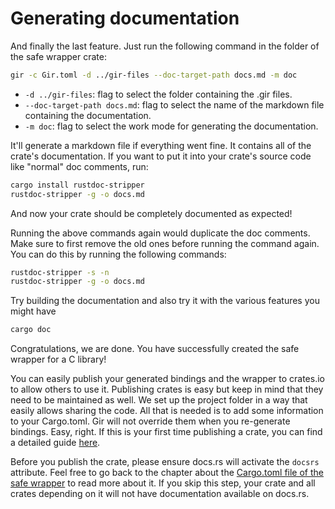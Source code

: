 # Generating documentation
And finally the last feature.
Just run the following command in the folder of the safe wrapper crate:

```sh
gir -c Gir.toml -d ../gir-files --doc-target-path docs.md -m doc
```

* `-d ../gir-files`: flag to select the folder containing the .gir files.
* `--doc-target-path docs.md`: flag to select the name of the markdown file containing the documentation.
* `-m doc`: flag to select the work mode for generating the documentation.

It'll generate a markdown file if everything went fine.
It contains all of the crate's documentation.
If you want to put it into your crate's source code like "normal" doc comments, run:

```sh
cargo install rustdoc-stripper
rustdoc-stripper -g -o docs.md
```

And now your crate should be completely documented as expected!

Running the above commands again would duplicate the doc comments.
Make sure to first remove the old ones before running the command again.
You can do this by running the following commands:

```sh
rustdoc-stripper -s -n
rustdoc-stripper -g -o docs.md
```

Try building the documentation and also try it with the various features you might have

```sh
cargo doc
```

Congratulations, we are done.
You have successfully created the safe wrapper for a C library!

You can easily publish your generated bindings and the wrapper to crates.io to allow others to use it.
Publishing crates is easy but keep in mind that they need to be maintained as well.
We set up the project folder in a way that easily allows sharing the code.
All that is needed is to add some information to your Cargo.toml.
Gir will not override them when you re-generate bindings.
Easy, right.
If this is your first time publishing a crate, you can find a detailed guide [here](https://doc.rust-lang.org/cargo/reference/publishing.html).

Before you publish the crate, please ensure docs.rs will activate the `docsrs` attribute.
Feel free to go back to the chapter about the [Cargo.toml file of the safe wrapper](high_level_rust_api.md#the-cargotoml-file) to read more about it.
If you skip this step, your crate and all crates depending on it will not have documentation available on docs.rs.